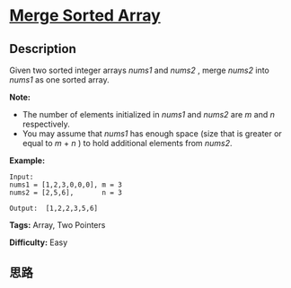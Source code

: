 # [Merge Sorted Array][title]

## Description

Given two sorted integer arrays _nums1_ and _nums2_ , merge _nums2_ into
_nums1_ as one sorted array.

**Note:**

  * The number of elements initialized in _nums1_ and _nums2_ are _m_ and _n_ respectively.
  * You may assume that _nums1_ has enough space (size that is greater or equal to _m_ \+ _n_ ) to hold additional elements from _nums2_.

**Example:**
            Input:    nums1 = [1,2,3,0,0,0], m = 3    nums2 = [2,5,6],       n = 3        Output:  [1,2,2,3,5,6]    


**Tags:** Array, Two Pointers

**Difficulty:** Easy

## 思路

[title]: https://leetcode.com/problems/merge-sorted-array
